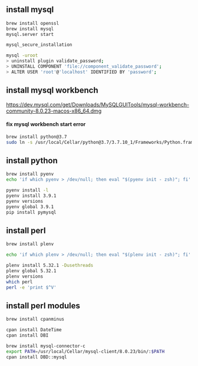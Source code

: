 ## install mysql
```sh
brew install openssl
brew install mysql
mysql.server start

mysql_secure_installation

mysql -uroot
> uninstall plugin validate_password;
> UNINSTALL COMPONENT 'file://component_validate_password';
> ALTER USER 'root'@'localhost' IDENTIFIED BY 'password';
```

## install mysql workbench
https://dev.mysql.com/get/Downloads/MySQLGUITools/mysql-workbench-community-8.0.23-macos-x86_64.dmg

#### fix mysql workbench start error
```sh
brew install python@3.7
sudo ln -s /usr/local/Cellar/python@3.7/3.7.10_1/Frameworks/Python.framework /Library/Frameworks/Python.framework
```


## install python
```sh
brew install pyenv
echo 'if which pyenv > /dev/null; then eval "$(pyenv init - zsh)"; fi' >> ~/.zshrc

pyenv install -l
pyenv install 3.9.1
pyenv versions
pyenv global 3.9.1
pip install pymysql
```


## install perl
```sh
brew install plenv

echo 'if which plenv > /dev/null; then eval "$(plenv init - zsh)"; fi' >> ~/.zshrc

plenv install 5.32.1 -Dusethreads
plenv global 5.32.1
plenv versions
which perl
perl -e 'print $^V'
```

## install perl modules
```sh
brew install cpanminus

cpan install DateTime
cpan install DBI

brew install mysql-connector-c
export PATH=/usr/local/Cellar/mysql-client/8.0.23/bin/:$PATH
cpan install DBD::mysql
```
